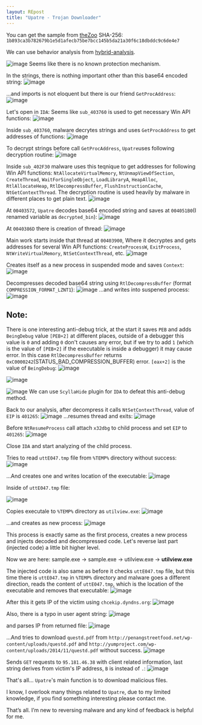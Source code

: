 ```yaml
---
layout: REpost
title: "Upatre - Trojan Downloader"
---
```


You can get the sample from [theZoo](https://github.com/ytisf/theZoo/tree/master/malwares/Binaries/Waski.Upatre "theZoo")
SHA-256: `1b893ca3b782679b1e5d1afecb75be7bcc145b5da21a30f6c18dbddc9c6de4e7`

We can use behavior analysis from [hybrid-analysis](https://www.hybrid-analysis.com/sample/1b893ca3b782679b1e5d1afecb75be7bcc145b5da21a30f6c18dbddc9c6de4e7?environmentId=100 "hybrid-analysis").

![image](https://user-images.githubusercontent.com/16405698/28003882-dd077efc-6551-11e7-9263-0bdcfa479332.png)
Seems like there is no known protection mechanism.

In the strings, there is nothing important other than this base64 encoded string:
![image](https://user-images.githubusercontent.com/16405698/28003935-380ff982-6552-11e7-84c7-194e39ba38ca.png)

...and imports is not eloquent but there is our friend `GetProcAddress`:
![image](https://user-images.githubusercontent.com/16405698/28004002-bf3eed78-6552-11e7-8728-9b051a6f0045.png)

Let's open in `IDA`:
Seems like `sub_403760` is used to get necessary Win API functions:
![image](https://user-images.githubusercontent.com/16405698/28004118-64ba89c4-6553-11e7-8306-d38636988974.png)

Inside `sub_403760`, malware decrytes strings and uses `GetProcAddress` to get addresses of functions:
![image](https://user-images.githubusercontent.com/16405698/28004182-e8f3afc2-6553-11e7-870a-5c52216c0259.png)

To decrypt strings before call `GetProcAddress`, `Upatre`uses following decryption routine:
![image](https://user-images.githubusercontent.com/16405698/28004205-1f24273e-6554-11e7-9e1f-74c43cf653ce.png)

Inside `sub_402F30` malware uses this teqnique to get addresses for following Win API functions:
`NtAllocateVirtualMemory`, `NtUnmapViewOfSection`, `CreateThread`, `WaitForSingleObject`, `LoadLibraryA`, `HeapAlloc`, `RtlAllocateHeap`, `RtlDecompressBuffer`, `FlushInstructionCache`, `NtGetContextThread`.
The decryption routine is used heavily by malware in different places to get plain text.
![image](https://user-images.githubusercontent.com/16405698/28004382-4ef316a4-6555-11e7-9a37-c46a29b85c6a.png)

At `00403572`, `Upatre` decodes base64 encoded string and saves at `004051B0`(I renamed variable as `decrypted_bin`):
![image](https://user-images.githubusercontent.com/16405698/28004575-9926f50a-6556-11e7-839e-45b3655c65a8.png)

At `0040386D` there is creation of thread:
![image](https://user-images.githubusercontent.com/16405698/28004654-246a74e8-6557-11e7-908c-be29d9d5129b.png)

Main work starts inside that thread at `00403900`, Where it decryptes and gets addresses for several Win API functions: `CreateProcessW`, `ExitProcess`, `NtWriteVirtualMemory`, `NtSetContextThread`, etc.
![image](https://user-images.githubusercontent.com/16405698/28004717-8bbb2dae-6557-11e7-9925-a62dc7a63e7d.png)


Creates itself as a new process in suspended mode and saves `Context`:
![image](https://user-images.githubusercontent.com/16405698/28005178-47a1b7ca-655a-11e7-994c-0c5829586085.png)

Decompresses decoded base64 string using `RtlDecompressBuffer` (format `COMPRESSION_FORMAT_LZNT1`):
![image](https://user-images.githubusercontent.com/16405698/28005361-2f29f9e0-655b-11e7-8102-15dd9c4d2307.png)
...and writes into suspened process:
![image](https://user-images.githubusercontent.com/16405698/28005388-514f8a12-655b-11e7-9863-875e1e20d955.png)

## Note:
There is one interesting anti-debug trick, at the start it saves `PEB` and adds `BeingDebug` value `[PEB+2]` at different places, outside of a debugger this value is `0` and adding `0` don't causes any error, but if we try to add `1` (which is the value of `[PEB+2]` if the executable is inside a debugger) it may cause error. In this case `RtlDecompressBuffer` returns `0xC0000242`(STATUS_BAD_COMPRESSION_BUFFER) error.
`[eax+2]` is the value of `BeingDebug`:
![image](https://user-images.githubusercontent.com/16405698/28005486-e13c1d20-655b-11e7-8d87-74b0647ac7a2.png)

![image](https://user-images.githubusercontent.com/16405698/28005497-fd8d25dc-655b-11e7-9bb7-3179ddb921b5.png)

![image](https://user-images.githubusercontent.com/16405698/28005910-02430f4a-655e-11e7-85c5-fd3bf333eca7.png)
We can use `ScyllaHide` plugin for `IDA` to defeat this anti-debug method.


Back to our analysis, after decompress it calls `NtSetContextThread`, value of `EIP` is `401265`:
![image](https://user-images.githubusercontent.com/16405698/28006134-0c2c1816-655f-11e7-84f8-84d759da86f5.png)
...resumes thread and exits:
![image](https://user-images.githubusercontent.com/16405698/28006172-396b3d98-655f-11e7-9322-a1cf004fbae2.png)

Before `NtResumeProcess` call attach `x32dbg` to child process and set `EIP` to `401265`:
![image](https://user-images.githubusercontent.com/16405698/28006517-a777c7b0-6560-11e7-9d63-cd0a6f2ac16e.png)


Close `IDA` and start analyzing of the child process.

Tries to read `uttE047.tmp` file from `%TEMP%` directory without success:
![image](https://user-images.githubusercontent.com/16405698/28006707-8b7ab8e6-6561-11e7-8134-c1ecca363958.png)

...And creates one and writes location of the executable:
![image](https://user-images.githubusercontent.com/16405698/28006819-fd86d17c-6561-11e7-9594-db76da1d0a59.png)

Inside of `uttE047.tmp` file:

![image](https://user-images.githubusercontent.com/16405698/28006882-41fa9ed8-6562-11e7-9c15-408d31f49f5e.png)

Copies executale to `%TEMP%` directory as `utilview.exe`:
![image](https://user-images.githubusercontent.com/16405698/28006956-9c961eb2-6562-11e7-9836-244b4ee04f1f.png)

...and creates as new process:
![image](https://user-images.githubusercontent.com/16405698/28007066-0b8b84d8-6563-11e7-9194-ff629eadb705.png)

This process is exactly same as the first process, creates a new process and injects decoded and decompressed code.
Let's reverse last part (injected code) a little bit higher level.

Now we are here: sample.exe -> sample.exe -> utilview.exe -> **utilview.exe**

The injected code is also same as before it checks `uttE047.tmp` file, but this time there is `uttE047.tmp` in `%TEMP%` directory and malware goes a different direction, reads the content of `uttE047.tmp`, which is the location of the executable and removes that executable:
![image](https://user-images.githubusercontent.com/16405698/28007540-e4499d22-6564-11e7-8b27-2529079b70b6.png)

After this it gets IP of the victim using `chcekip.dyndns.org`:
![image](https://user-images.githubusercontent.com/16405698/28007931-73451370-6566-11e7-939c-9a0db7894f79.png)

Also, there is a typo in user agent string:
![image](https://user-images.githubusercontent.com/16405698/28008836-23189c6a-656a-11e7-83f8-c348d81c160e.png)


and parses IP from returned file:
![image](https://user-images.githubusercontent.com/16405698/28007705-80a32a4e-6565-11e7-94a5-3e33f23231ba.png)

...And tries to download `questd.pdf` from `http://penangstreetfood.net/wp-content/uploads/questd.pdf` and `http://yumproject.com/wp-content/uploads/2014/11/questd.pdf` without success.
![image](https://user-images.githubusercontent.com/16405698/28008078-09db2734-6567-11e7-9218-318f0b81ef55.png)

Sends `GET` requests to `95.181.46.38` with client related information, last string derives from victim's IP address, `B` is instead of `.`:
![image](https://user-images.githubusercontent.com/16405698/28013604-a412617e-657a-11e7-96fc-b4f2a1b8486d.png)


That's all... `Upatre`'s main function is to download malicious files.

I know, I overlook many things related to `Upatre`, due to my limited knowledge, if you find something interesting please contact me.

That’s all. I’m new to reversing malware and any kind of feedback is helpful for me.